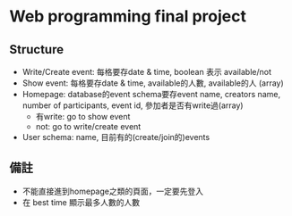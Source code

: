 # Web programming final project

## Structure
- Write/Create event: 每格要存date & time, boolean 表示 available/not
- Show event: 每格要存date & time, available的人數, available的人 (array)
- Homepage: database的event schema要存event name, creators name, number of participants, event id, 參加者是否有write過(array)
    - 有write: go to show event
    - not: go to write/create event
- User schema: name, 目前有的(create/join的)events

## 備註
- 不能直接進到homepage之類的頁面，一定要先登入
- 在 best time 顯示最多人數的人數
